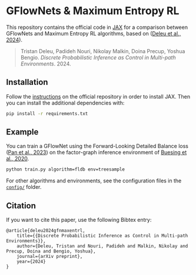 # GFlowNets & Maximum Entropy RL

This repository contains the official code in [JAX](https://github.com/google/jax) for a comparison between GFlowNets and Maximum Entropy RL algorithms, based on ([Deleu et al., 2024](https://github.com/tristandeleu/gfn-maxent-rl)).

> Tristan Deleu, Padideh Nouri, Nikolay Malkin, Doina Precup, Yoshua Bengio. *Discrete Probabilistic Inference as Control in Multi-path Environments*. 2024.

## Installation
Follow the [instructions](https://github.com/google/jax/#installation) on the official repository in order to install JAX. Then you can install the additional dependencies with:
```bash
pip install -r requirements.txt
```

## Example
You can train a GFlowNet using the Forward-Looking Detailed Balance loss ([Pan et al., 2023](https://arxiv.org/abs/2302.01687)) on the factor-graph inference environment of [Buesing et al., 2020](https://arxiv.org/abs/1910.06862).
```bash
python train.py algorithm=fldb env=treesample
```
For other algorithms and environments, see the configuration files in the [`config/`](config) folder.

## Citation
If you want to cite this paper, use the following Bibtex entry:
```
@article{deleu2024gfnmaxentrl,
    title={{Discrete Probabilistic Inference as Control in Multi-path Environments}},
    author={Deleu, Tristan and Nouri, Padideh and Malkin, Nikolay and Precup, Doina and Bengio, Yoshua},
    journal={arXiv preprint},
    year={2024}
}
```
